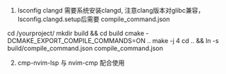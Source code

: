 1. lsconfig
clangd 需要系统安装clangd, 注意clang版本对glibc兼容，
lsconfig.clangd.setup后需要 compile_command.json

cd /yourproject/
mkdir build && cd build
cmake -DCMAKE_EXPORT_COMPILE_COMMANDS=ON ..
make -j 4
cd .. && ln -s build/compile_command.json compile_command.json

2. cmp-nvim-lsp 与 nvim-cmp 配合使用 
